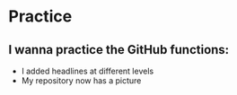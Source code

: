 # Practice
## I wanna practice the GitHub functions:
* I added headlines at different levels
* My repository now has a picture

